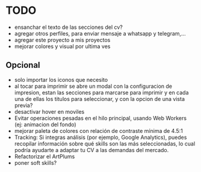 # TODO

- ensanchar el texto de las secciones del cv?
- agregar otros perfiles, para enviar mensaje a whatsapp y telegram,...
- agregar este proyecto a mis proyectos
- mejorar colores y visual por ultima ves

## Opcional

- solo importar los iconos que necesito
- al tocar para imprimir se abre un modal con la configuracion de impresion, estan las secciones para marcarse para imprimir y en cada una de ellas los titulos para seleccionar, y con la opcion de una vista previa?
- desactivar hover en moviles
- Evitar operaciones pesadas en el hilo principal, usando Web Workers (ej: animacion del fondo)
- mejorar paleta de colores con relación de contraste mínima de 4.5:1
- Tracking: Si integras análisis (por ejemplo, Google Analytics), puedes recopilar información sobre qué skills son las más seleccionadas, lo cual podría ayudarte a adaptar tu CV a las demandas del mercado.
- Refactorizar el ArtPlums
- poner soft skills?
